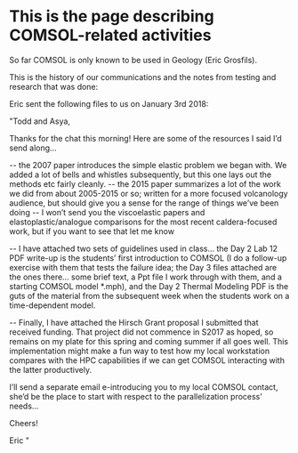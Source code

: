 # This is the page describing COMSOL-related activities


So far COMSOL is only known to be used in Geology (Eric Grosfils).


This is the history of our communications and the notes from testing and research that was done:


Eric sent the following files to us on January 3rd 2018:

"Todd and Asya,
 
Thanks for the chat this morning! Here are some of the resources I said I’d send along…
 
-- the 2007 paper introduces the simple elastic problem we began with. We added a lot of bells and whistles subsequently, but this one lays out the methods etc fairly cleanly.
-- the 2015 paper summarizes a lot of the work we did from about 2005-2015 or so; written for a more focused volcanology audience, but should give you a sense for the range of things we’ve been doing
-- I won’t send you the viscoelastic papers and elastoplastic/analogue comparisons for the most recent caldera-focused work, but if you want to see that let me know
 
-- I have attached two sets of guidelines used in class… the Day 2 Lab 12 PDF write-up is the students’ first introduction to COMSOL (I do a follow-up exercise with them that tests the failure idea; the Day 3 files attached are the ones there… some brief text, a Ppt file I work through with them, and a starting COMSOL model *.mph), and the Day 2 Thermal Modeling PDF is the guts of the material from the subsequent week when the students work on a time-dependent model.
 
-- Finally, I have attached the Hirsch Grant proposal I submitted that received funding. That project did not commence in S2017 as hoped, so remains on my plate for this spring and coming summer if all goes well. This implementation might make a fun way to test how my local workstation compares with the HPC capabilities if we can get COMSOL interacting with the latter productively.
 
I’ll send a separate email e-introducing you to my local COMSOL contact, she’d be the place to start with respect to the parallelization process’ needs…
 
Cheers!
 
Eric
"

